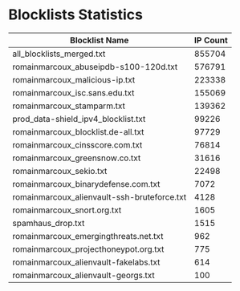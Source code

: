 # Blocklists Statistics
| Blocklist Name | IP Count |
|----|----|
| all_blocklists_merged.txt | 855704 |
| romainmarcoux_abuseipdb-s100-120d.txt | 576791 |
| romainmarcoux_malicious-ip.txt | 223338 |
| romainmarcoux_isc.sans.edu.txt | 155069 |
| romainmarcoux_stamparm.txt | 139362 |
| prod_data-shield_ipv4_blocklist.txt | 99226 |
| romainmarcoux_blocklist.de-all.txt | 97729 |
| romainmarcoux_cinsscore.com.txt | 76814 |
| romainmarcoux_greensnow.co.txt | 31616 |
| romainmarcoux_sekio.txt | 22498 |
| romainmarcoux_binarydefense.com.txt | 7072 |
| romainmarcoux_alienvault-ssh-bruteforce.txt | 4128 |
| romainmarcoux_snort.org.txt | 1605 |
| spamhaus_drop.txt | 1515 |
| romainmarcoux_emergingthreats.net.txt | 962 |
| romainmarcoux_projecthoneypot.org.txt | 775 |
| romainmarcoux_alienvault-fakelabs.txt | 614 |
| romainmarcoux_alienvault-georgs.txt | 100 |
